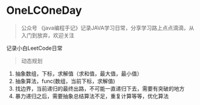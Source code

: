 # OneLCOneDay



> 公众号 《java编程手记》记录JAVA学习日常，分享学习路上点点滴滴，从入门到放弃，欢迎关注



记录小白LeetCode日常





> 动态规划

1. 抽象数组，下标，求解值（求和值，最大值，最小值）
2. 抽象算法，func(数组，当前下标，求解值)
3. 找边界，当前递归的最终出路，不可能一直递归下去，需要有突破的地方
4. 暴力递归之后，需要抽象总结算法不足，重复计算等等，优化算法

